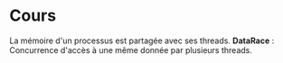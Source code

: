 # Cours

La mémoire d'un processus est partagée avec ses threads.
**DataRace** : Concurrence d'accès à une même donnée par plusieurs threads.
<!--stackedit_data:
eyJoaXN0b3J5IjpbLTE5MzMxNjk0ODhdfQ==
-->
